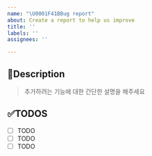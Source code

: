 ```yaml
---
name: "\U0001F41BBug report"
about: Create a report to help us improve
title: ''
labels: ''
assignees: ''

---
```


## 📃Description
>추가하려는 기능에 대한 간단한 설명을 해주세요

## ✅TODOS
- [ ] TODO
- [ ] TODO
- [ ] TODO

